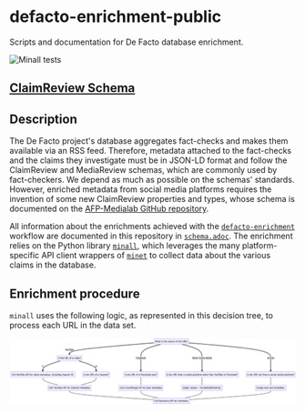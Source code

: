 # defacto-enrichment-public

Scripts and documentation for De Facto database enrichment.

![Minall tests](https://github.com/medialab/minall/actions/workflows/tests.yml/badge.svg)

## [ClaimReview Schema](schemas/schema.adoc)

## Description

The De Facto project's database aggregates fact-checks and makes them available via an RSS feed. Therefore, metadata attached to the fact-checks and the claims they investigate must be in JSON-LD format and follow the ClaimReview and MediaReview schemas, which are commonly used by fact-checkers. We depend as much as possible on the schemas' standards. However, enriched metadata from social media platforms requires the invention of some new ClaimReview properties and types, whose schema is documented on the [AFP-Medialab GitHub repository](https://github.com/AFP-Medialab/defacto-rss/blob/main/Defactor_rss.adoc).

All information about the enrichments achieved with the [`defacto-enrichment`](defacto-enrichment) workflow are documented in this repository in [`schema.adoc`](schemas/schema.adoc). The enrichment relies on the Python library [`minall`](https://github.com/medialab/minall), which leverages the many platform-specific API client wrappers of [`minet`](https://github.com/medialab/minet) to collect data about the various claims in the database.

## Enrichment procedure

`minall` uses the following logic, as represented in this decision tree, to process each URL in the data set.

![decision tree](schemas/decision-tree.png)
